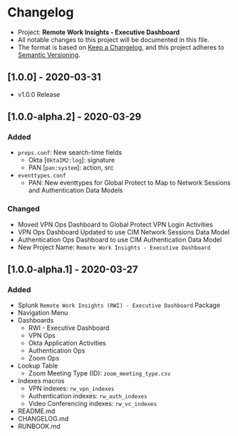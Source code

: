 # Changelog

* Project: **Remote Work Insights - Executive Dashboard**
* All notable changes to this project will be documented in this file.
* The format is based on [Keep a Changelog](https://keepachangelog.com/en/1.0.0/),
and this project adheres to [Semantic Versioning](https://semver.org/spec/v2.0.0.html).

## [1.0.0] - 2020-03-31
- v1.0.0 Release

## [1.0.0-alpha.2] - 2020-03-29

### Added
- `props.conf`: New search-time fields
    - Okta [`OktaIM2:log`]: signature
    - PAN [`pan:system`]: action, src
- `eventtypes.conf` 
	- PAN: New eventtypes for Global Protect to Map to Network Sessions and Authentication Data Models

### Changed
- Moved VPN Ops Dashboard to Global Protect VPN Login Activities
- VPN Ops Dashboard Updated to use CIM Network Sessions Data Model
- Authentication Ops Dashboard to use CIM Authentication Data Model
- New Project Name: `Remote Work Insights - Executive Dashboard`

## [1.0.0-alpha.1] - 2020-03-27

### Added

- Splunk `Remote Work Insights (RWI) - Executive Dashboard` Package
- Navigation Menu
- Dashboards
    - RWI - Executive Dashboard
    - VPN Ops
    - Okta Application Activities
    - Authentication Ops
    - Zoom Ops
- Lookup Table
    - Zoom Meeting Type (ID): `zoom_meeting_type.csv`
- Indexes macros
    - VPN indexes: `rw_vpn_indexes`
    - Authentication indexes: `rw_auth_indexes`
    - Video Conferencing indexes: `rw_vc_indexes`
- README.md
- CHANGELOG.md
- RUNBOOK.md
